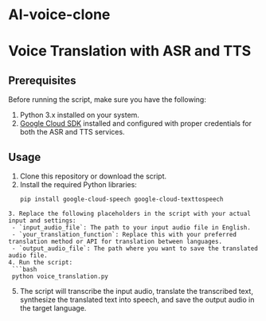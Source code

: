 # AI-voice-clone
# Voice Translation with ASR and TTS
## Prerequisites
Before running the script, make sure you have the following:
1. Python 3.x installed on your system.
2. [Google Cloud SDK](https://cloud.google.com/sdk) installed and configured with proper credentials for both the ASR and TTS services.
## Usage
1. Clone this repository or download the script.
2. Install the required Python libraries:
   ```bash
   pip install google-cloud-speech google-cloud-texttospeech
  ```
3. Replace the following placeholders in the script with your actual input and settings:
   - `input_audio_file`: The path to your input audio file in English.
   - `your_translation_function`: Replace this with your preferred translation method or API for translation between languages.
   - `output_audio_file`: The path where you want to save the translated audio file.
4. Run the script:
   ```bash
   python voice_translation.py
   ```
5. The script will transcribe the input audio, translate the transcribed text, synthesize the translated text into speech, and save the output audio in the target language.

